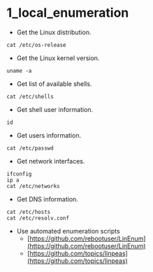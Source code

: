 # 1_local_enumeration

- Get the Linux distribution.

```shell
cat /etc/os-release
```

- Get the Linux kernel version.

```shell
uname -a
```

- Get list of available shells.

```shell
cat /etc/shells
```

- Get shell user information.

```shell
id
```

- Get users information.

```shell
cat /etc/passwd
```

- Get network interfaces.

```shell
ifconfig
ip a 
cat /etc/networks
```

- Get DNS information.

```shell
cat /etc/hosts
cat /etc/resolv.conf
```

- Use automated enumeration scripts
  - [https://github.com/rebootuser/LinEnum](https://github.com/rebootuser/LinEnum)
  - [https://github.com/topics/linpeas](https://github.com/topics/linpeas)
